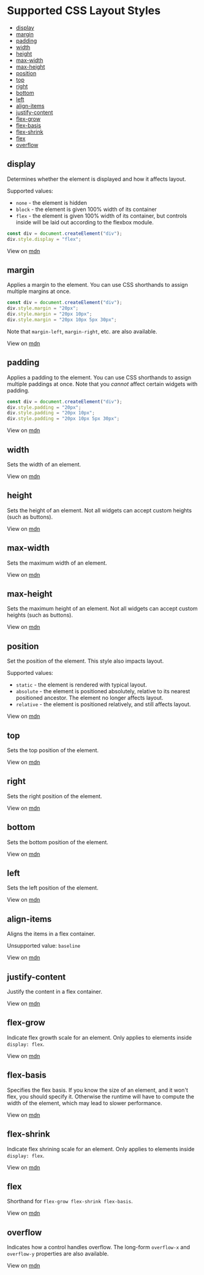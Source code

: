 # Supported CSS Layout Styles

* [display](#display)
* [margin](#margin)
* [padding](#padding)
* [width](#width)
* [height](#height)
* [max-width](#max-width)
* [max-height](#max-height)
* [position](#position)
* [top](#top)
* [right](#right)
* [bottom](#bottom)
* [left](#left)
* [align-items](#align-items)
* [justify-content](#justify-content)
* [flex-grow](#flex-grow)
* [flex-basis](#flex-basis)
* [flex-shrink](#flex-shrink)
* [flex](#flex)
* [overflow](#overflow)



## display

Determines whether the element is displayed and how it affects layout.

Supported values:
* `none` - the element is hidden
* `block` - the element is given 100% width of its container
* `flex` - the element is given 100% width of its container, but controls inside will be laid out according to the flexbox module.

```js
const div = document.createElement("div");
div.style.display = "flex";
```

View on [mdn](https://developer.mozilla.org/en-US/docs/Web/CSS/display)

## margin

Applies a margin to the element. You can use CSS shorthands to assign multiple margins at once.

```js
const div = document.createElement("div");
div.style.margin = "20px";
div.style.margin = "20px 10px";
div.style.margin = "20px 10px 5px 30px";
```

Note that `margin-left`, `margin-right`, etc. are also available.

View on [mdn](https://developer.mozilla.org/en-US/docs/Web/CSS/margin)

## padding

Applies a padding to the element. You can use CSS shorthands to assign multiple paddings at once. Note that you _cannot_ affect certain widgets with padding.

```js
const div = document.createElement("div");
div.style.padding = "20px";
div.style.padding = "20px 10px";
div.style.padding = "20px 10px 5px 30px";
```

View on [mdn](https://developer.mozilla.org/en-US/docs/Web/CSS/padding)

## width

Sets the width of an element.

View on [mdn](https://developer.mozilla.org/en-US/docs/Web/CSS/width)

## height

Sets the height of an element. Not all widgets can accept custom heights (such as buttons).

View on [mdn](https://developer.mozilla.org/en-US/docs/Web/CSS/height)

## max-width

Sets the maximum width of an element.

View on [mdn](https://developer.mozilla.org/en-US/docs/Web/CSS/max-width)

## max-height

Sets the maximum height of an element. Not all widgets can accept custom heights (such as buttons).

View on [mdn](https://developer.mozilla.org/en-US/docs/Web/CSS/max-height)

## position

Set the position of the element. This style also impacts layout.

Supported values:
* `static` - the element is rendered with typical layout.
* `absolute` - the element is positioned absolutely, relative to its nearest positioned ancestor. The element no longer affects layout.
* `relative` - the element is positioned relatively, and still affects layout.

View on [mdn](https://developer.mozilla.org/en-US/docs/Web/CSS/position)

## top

Sets the top position of the element.

View on [mdn](https://developer.mozilla.org/en-US/docs/Web/CSS/top)

## right

Sets the right position of the element.

View on [mdn](https://developer.mozilla.org/en-US/docs/Web/CSS/right)

## bottom

Sets the bottom position of the element.

View on [mdn](https://developer.mozilla.org/en-US/docs/Web/CSS/bottom)

## left

Sets the left position of the element.

View on [mdn](https://developer.mozilla.org/en-US/docs/Web/CSS/left)

## align-items

Aligns the items in a flex container.

Unsupported value: `baseline`

View on [mdn](https://developer.mozilla.org/en-US/docs/Web/CSS/align-items)

## justify-content

Justify the content in a flex container.

View on [mdn](https://developer.mozilla.org/en-US/docs/Web/CSS/justify-content)

## flex-grow

Indicate flex growth scale for an element. Only applies to elements inside `display: flex`.

View on [mdn](https://developer.mozilla.org/en-US/docs/Web/CSS/flex-grow)

## flex-basis

Specifies the flex basis. If you know the size of an element, and it won't flex, you should specify it. Otherwise the runtime will have to compute the width of the element, which may lead to slower performance.

View on [mdn](https://developer.mozilla.org/en-US/docs/Web/CSS/flex-basis)

## flex-shrink

Indicate flex shrining scale for an element. Only applies to elements inside `display: flex`.

View on [mdn](https://developer.mozilla.org/en-US/docs/Web/CSS/flex-shrink)

## flex

Shorthand for `flex-grow flex-shrink flex-basis`.

View on [mdn](https://developer.mozilla.org/en-US/docs/Web/CSS/flex)

## overflow

Indicates how a control handles overflow. The long-form `overflow-x` and `overflow-y` properties are also available.

View on [mdn](https://developer.mozilla.org/en-US/docs/Web/CSS/overflow)